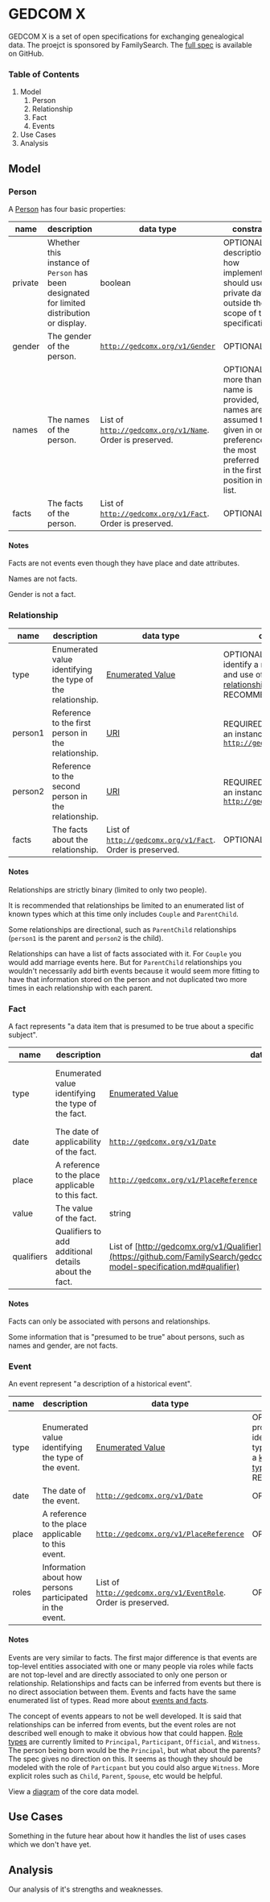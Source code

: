 # GEDCOM X

GEDCOM X is a set of open specifications for exchanging genealogical data. The proejct is sponsored by FamilySearch. The [full spec](https://github.com/FamilySearch/gedcomx/blob/master/specifications/conceptual-model-specification.md) is available on GitHub.

### Table of Contents

1. Model
    1. Person
    2. Relationship
    3. Fact
    4. Events 
2. Use Cases
3. Analysis

## Model

### Person

A [Person](https://github.com/FamilySearch/gedcomx/blob/master/specifications/conceptual-model-specification.md#person) has four basic properties:

name  | description | data type | constraints
------|-------------|-----------|------------
private | Whether this instance of `Person` has been designated for limited distribution or display. | boolean | OPTIONAL. A description of how implementations should use private data is outside the scope of this specification.
gender | The gender of the person. | [`http://gedcomx.org/v1/Gender`](https://github.com/FamilySearch/gedcomx/blob/master/specifications/conceptual-model-specification.md#gender) | OPTIONAL.
names | The names of the person. | List of [`http://gedcomx.org/v1/Name`](https://github.com/FamilySearch/gedcomx/blob/master/specifications/conceptual-model-specification.md#name-conclusion). Order is preserved. | OPTIONAL.  If more than one name is provided, names are assumed to be given in order of preference, with the most preferred name in the first position in the list.
facts | The facts of the person. | List of [`http://gedcomx.org/v1/Fact`](https://github.com/FamilySearch/gedcomx/blob/master/specifications/conceptual-model-specification.md#fact-conclusion). Order is preserved. | OPTIONAL.

#### Notes

Facts are not events even though they have place and date attributes.

Names are not facts.

Gender is not a fact.

### Relationship

name  | description | data type | constraints
------|-------------|-----------|------------
type | Enumerated value identifying the type of the relationship. | [Enumerated Value](https://github.com/FamilySearch/gedcomx/blob/master/specifications/conceptual-model-specification.md#enumerated-value) | OPTIONAL. If provided, MUST identify a relationship type, and use of a [known relationship type](https://github.com/FamilySearch/gedcomx/blob/master/specifications/conceptual-model-specification.md#known-relationship-types) is RECOMMENDED.
person1 | Reference to the first person in the relationship. | [URI](https://github.com/FamilySearch/gedcomx/blob/master/specifications/conceptual-model-specification.md#uri) | REQUIRED. MUST resolve to an instance of [`http://gedcomx.org/v1/Person`](https://github.com/FamilySearch/gedcomx/blob/master/specifications/conceptual-model-specification.md#person)
person2 | Reference to the second person in the relationship. | [URI](https://github.com/FamilySearch/gedcomx/blob/master/specifications/conceptual-model-specification.md#uri) | REQUIRED. MUST resolve to an instance of [`http://gedcomx.org/v1/Person`](https://github.com/FamilySearch/gedcomx/blob/master/specifications/conceptual-model-specification.md#person)
facts | The facts about the relationship. | List of [`http://gedcomx.org/v1/Fact`](https://github.com/FamilySearch/gedcomx/blob/master/specifications/conceptual-model-specification.md#fact-conclusion). Order is preserved. | OPTIONAL.

#### Notes

Relationships are strictly binary (limited to only two people).

It is recommended that relationships be limited to an enumerated list of known types which at this time only includes `Couple` and `ParentChild`.

Some relationships are directional, such as `ParentChild` relationships (`person1` is the parent and `person2` is the child).

Relationships can have a list of facts associated with it. For `Couple` you would add marriage events here. But for `ParentChild` relationships you wouldn't necessarily add birth events because it would seem more fitting to have that information stored on the person and not duplicated two more times in each relationship with each parent.

### Fact

A fact represents "a data item that is presumed to be true about a specific subject".

name  | description | data type | constraints
------|-------------|-----------|------------
type | Enumerated value identifying the type of the fact. | [Enumerated Value](https://github.com/FamilySearch/gedcomx/blob/master/specifications/conceptual-model-specification.md#enumerated-value) | REQUIRED. MUST identify a fact type, and use of a [known fact type](https://github.com/FamilySearch/gedcomx/blob/master/specifications/conceptual-model-specification.md#known-fact-types) is RECOMMENDED.
date | The date of applicability of the fact. | [`http://gedcomx.org/v1/Date`](https://github.com/FamilySearch/gedcomx/blob/master/specifications/conceptual-model-specification.md#conclusion-date) | OPTIONAL.
place | A reference to the place applicable to this fact. | [`http://gedcomx.org/v1/PlaceReference`](https://github.com/FamilySearch/gedcomx/blob/master/specifications/conceptual-model-specification.md#conclusion-place-reference) | OPTIONAL.
value | The value of the fact. | string | OPTIONAL.
qualifiers | Qualifiers to add additional details about the fact. | List of [http://gedcomx.org/v1/Qualifier](https://github.com/FamilySearch/gedcomx/blob/master/specifications/conceptual-model-specification.md#qualifier) | OPTIONAL. If present, use of a [known fact qualifier](https://github.com/FamilySearch/gedcomx/blob/master/specifications/conceptual-model-specification.md#known-fact-qualifier) is RECOMMENDED.

#### Notes

Facts can only be associated with persons and relationships.

Some information that is "presumed to be true" about persons, such as names and gender, are not facts.


### Event

An event represent "a description of a historical event".

name  | description | data type | constraints
------|-------------|-----------|------------
type | Enumerated value identifying the type of the event. | [Enumerated Value](https://github.com/FamilySearch/gedcomx/blob/master/specifications/conceptual-model-specification.md#enumerated-value) | OPTIONAL. If provided, MUST identify an event type, and use of a [known event type](https://github.com/FamilySearch/gedcomx/blob/master/specifications/conceptual-model-specification.md#known-event-types) is RECOMMENDED.
date | The date of the event. | [`http://gedcomx.org/v1/Date`](https://github.com/FamilySearch/gedcomx/blob/master/specifications/conceptual-model-specification.md#conclusion-date) | OPTIONAL.
place | A reference to the place applicable to this event. | [`http://gedcomx.org/v1/PlaceReference`](https://github.com/FamilySearch/gedcomx/blob/master/specifications/conceptual-model-specification.md#conclusion-place-reference) | OPTIONAL.
roles | Information about how persons participated in the event. | List of [`http://gedcomx.org/v1/EventRole`](https://github.com/FamilySearch/gedcomx/blob/master/specifications/conceptual-model-specification.md#conclusion-event-role). Order is preserved. | OPTIONAL.

#### Notes

Events are very similar to facts. The first major difference is that events are top-level entities associated with one or many people via roles while facts are not top-level and are directly associated to only one person or relationship. Relationships and facts can be inferred from events but there is no direct association between them. Events and facts have the same enumerated list of types. Read more about [events and facts](https://github.com/FamilySearch/gedcomx/blob/master/specifications/conceptual-model-specification.md#events-vs-facts).

The concept of events appears to not be well developed. It is said that relationships can be inferred from events, but the event roles are not described well enough to make it obvious how that could happen. [Role types](https://github.com/FamilySearch/gedcomx/blob/master/specifications/conceptual-model-specification.md#3151-known-role-types) are currently limited to `Principal`, `Participant`, `Official`, and `Witness`. The person being born would be the `Principal`, but what about the parents? The spec gives no direction on this. It seems as though they should be modeled with the role of `Particpant` but you could also argue `Witness`. More explicit roles such as `Child`, `Parent`, `Spouse`, etc would be helpful.

View a [diagram](Data_Model.svg) of the core data model.

## Use Cases

Something in the future hear about how it handles the list of uses cases which we don't have yet.

## Analysis

Our analysis of it's strengths and weaknesses.
